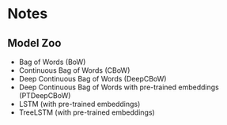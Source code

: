 # Notes

## Model Zoo

- Bag of Words (BoW)
- Continuous Bag of Words (CBoW)
- Deep Continuous Bag of Words (DeepCBoW)
- Deep Continuous Bag of Words with pre-trained embeddings (PTDeepCBoW)
- LSTM (with pre-trained embeddings)
- TreeLSTM (with pre-trained embeddings)
